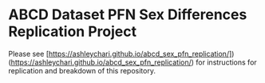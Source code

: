 # ABCD Dataset PFN Sex Differences Replication Project

Please see [https://ashleychari.github.io/abcd_sex_pfn_replication/])(https://ashleychari.github.io/abcd_sex_pfn_replication/) for instructions for replication and breakdown of this repository.